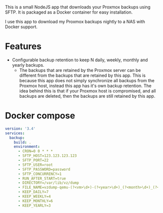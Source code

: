 This is a small NodeJS app that downloads your Proxmox backups using SFTP.
It is packaged as a Docker container for easy installation.

I use this app to download my Proxmox backups nightly to a NAS with Docker support.

# Features
* Configurable backup retention to keep N daily, weekly, monthly and yearly backups.
    * The backups that are retained by the Proxmox server can be different from the backups
    that are retained by this app. This is because this app does not simply synchronize
    all backups from the Proxmox host, instead this app has it's own backup retention.
    The idea behind this is that if your Proxmox host is compromised, 
    and all backups are deleted, then the backups are still retained by this app.
    
# Docker compose
```yaml
version: '3.4'
services:
  backup:
    build: .
    environment:
      - CRON=0 0 * * *
      - SFTP_HOST=123.123.123.123
      - SFTP_PORT=22
      - SFTP_USER=root
      - SFTP_PASSWORD=password
      - SFTP_CONCURRENCY=1
      - RUN_AFTER_START=true
      - DIRECTORY=/var/lib/vz/dump
      - FILE_NAME=vzdump-qemu-(?<vm>\d+)-(?<year>\d+)_(?<month>\d+)_(?<day>\d+)-(?<hour>\d+)_(?<minute>\d+)_(?<second>\d+).vma.+
      - KEEP_DAILY=7
      - KEEP_WEEKLY=4
      - KEEP_MONTHLY=6
      - KEEP_YEARLY=3
```

